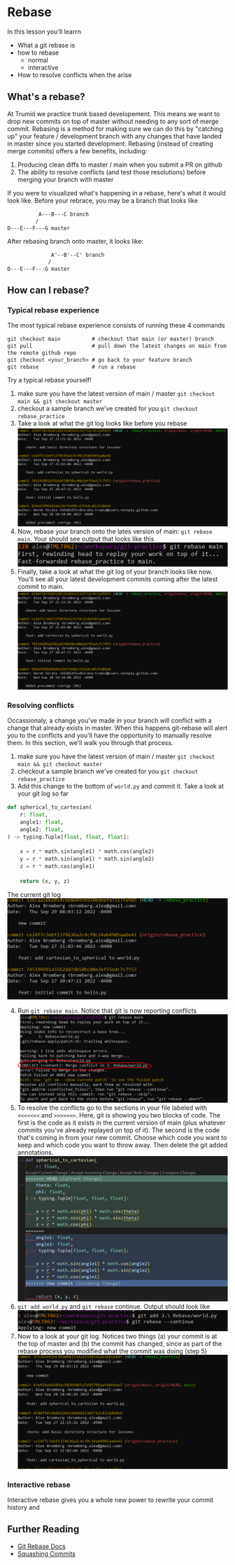 # Rebase

In this lesson you'll learrn
* What a git rebase is
* how to rebase
    * normal
    * interactive
* How to resolve conflicts when the arise

## What's a rebase?

At Trumid we practice trunk based developement. This means we want to drop new commits on top of master without needing to any sort of merge commit. Rebasing is a method for making sure we can do this by "catching up" your feature / development branch with any changes that have landed in master since you started development. Rebasing (instead of creating merge commits) offers a few benefits, including:
1. Producing clean diffs to master / main when you submit a PR on github
2. The ability to resolve conflicts (and test those resolutions) before merging your branch with master

If you were to visualized what's happening in a rebase, here's what it would look like. Before your rebrace, you may be a branch that looks like
```
          A---B---C branch
         /
D---E---F---G master
```
After rebasing branch onto master, it looks like:
```
              A'--B'--C' branch
             /
D---E---F---G master
```

## How can I rebase?

### Typical rebase experience

The most typical rebase experience consists of running these 4 commands
```
git checkout main          # checkout that main (or master) branch
git pull                   # pull down the latest changes on main from the remote github repo
git checkout <your_branch> # go back to your feature branch
git rebase                 # run a rebase
```

Try a typical rebase yourself!

1. make sure you have the latest version of main / master `git checkout main && git checkout master`
2. checkout a sample branch we've created for you `git checkout rebase_practice`
3. Take a look at what the git log looks like before you rebase
![before](images/git-log-after-simple-rebase.png)
4. Now, rebase your branch onto the lates version of main: `git rebase main`. Your should see output that looks like this
![output](images/git-rebase-simple-output.png)
5. Finally, take a look at what the git log of your branch looks like now. You'll see all your latest development commits coming after the latest commit to main.
![after](images/git-log-after-simple-rebase.png)

### Resolving conflicts

Occassionaly, a change you've made in your branch will conflict with a change that already exists in master. When this happens git-rebase will alert you to the conflicts and you'll have the opportunity to manually resolve them. In this section, we'll walk you through that process.

1. make sure you have the latest version of main / master `git checkout main && git checkout master`
2. checkout a sample branch we've created for you `git checkout rebase_practice`
3. Add this change to the bottom of `world.py` and commit it. Take a look at your git log so far
```python
def spherical_to_cartesian(
    r: float,
    angle1: float,
    angle2: float,
) -> typing.Tuple[float, float, float]:
    
    x = r * math.sin(angle1) * math.cos(angle2)
    y = r * math.sin(angle1) * math.sin(angle2)
    z = r * math.cos(angle1)

    return (x, y, z)
```
The current git log
![log before rebase conflict](images/git-log-added-new-commit-rebase-conflict.png)

4. Run `git rebase main`. Notice that git is now reporting conflicts 
![rebase conflicts](images/git-rebase-conflict.png)
5. To resolve the conflicts go to the sections in your file labeled with `<<<<<<<` and `>>>>>>>`. Here, git is showing you two blocks of code. The first is the code as it exists in the current version of main (plus whatever commits you've already replayed on top of it). The second is the code that's coming in from your new commit. Choose which code you want to keep and which code you want to throw away. Then delete the git added annotations.
![conflict resolution](images/git-rebase-conflict-resolution.png)
6. `git add world.py` and `git rebase` continue. Output should look like
![rebase continue](images/continue-rebase.png)
7. Now to a look at your git log. Notices two things (a) your commit is at the top of master and (b) the commit has changed, since as part of the rebase process you modified what the commit was doing (step 5)
![log after rebase with conflicts](images/git-log-after-rebase.png)

### Interactive rebase

Interactive rebase gives you a whole new power to rewrite your commit history and 


## Further Reading

* [Git Rebase Docs](https://git-scm.com/docs/git-rebase)
* [Squashing Commits](https://www.git-tower.com/learn/git/faq/git-squash)